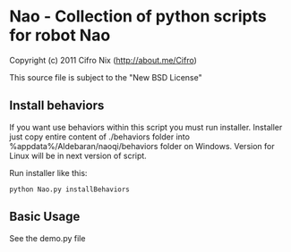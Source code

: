 # Nao - Collection of python scripts for robot Nao

 Copyright (c) 2011 Cifro Nix (http://about.me/Cifro)

 This source file is subject to the "New BSD License"

## Install behaviors

If you want use behaviors within this script you must run installer.
Installer just copy entire content of ./behaviors folder into %appdata%/Aldebaran/naoqi/behaviors folder
on Windows. Version for Linux will be in next version of script.

Run installer like this:
```
python Nao.py installBehaviors
```


## Basic Usage

See the demo.py file